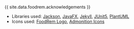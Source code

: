 <!-- markdownlint-disable-file first-line-h1 -->
<!-- markdownlint-disable-next-line proper-names -->
{{ site.data.foodrem.acknowledgements }}

* Libraries used: [Jackson](https://github.com/FasterXML/jackson), [JavaFX](https://openjfx.io/), [Jekyll](https://jekyllrb.com/), [JUnit5](https://github.com/junit-team/junit5), [PlantUML](https://plantuml.com/)
* Icons used: [FoodRem Logo](https://mdi.bessarabov.com/icon/food-turkey), [Admonition Icons](http://glyphicons.com/)
